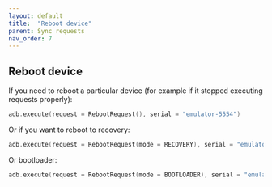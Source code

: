 ```yaml
---
layout: default
title:  "Reboot device"
parent: Sync requests
nav_order: 7
---
```


## Reboot device

If you need to reboot a particular device (for example if it stopped executing requests properly):
```kotlin
adb.execute(request = RebootRequest(), serial = "emulator-5554")
```

Or if you want to reboot to recovery:
```kotlin
adb.execute(request = RebootRequest(mode = RECOVERY), serial = "emulator-5554")
```

Or bootloader:
```kotlin
adb.execute(request = RebootRequest(mode = BOOTLOADER), serial = "emulator-5554")
```
